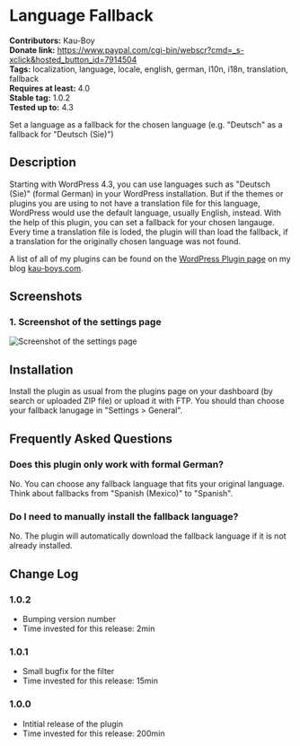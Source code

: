 # Language Fallback #
**Contributors:** Kau-Boy  
**Donate link:** https://www.paypal.com/cgi-bin/webscr?cmd=_s-xclick&hosted_button_id=7914504  
**Tags:** localization, language, locale, english, german, l10n, i18n, translation, fallback  
**Requires at least:** 4.0  
**Stable tag:** 1.0.2  
**Tested up to:** 4.3  

Set a language as a fallback for the chosen language (e.g. "Deutsch" as a fallback for "Deutsch (Sie)")

## Description ##

Starting with WordPress 4.3, you can use languages such as "Deutsch (Sie)" (formal German) in your WordPress installation. But if the themes or plugins you are using to not have a
translation file for this language, WordPress would use the default language, usually English, instead. With the help of this plugin, you can set a fallback for your chosen langauge.
Every time a translation file is loded, the plugin will than load the fallback, if a translation for the originally chosen language was not found.

A list of all of my plugins can be found on the [WordPress Plugin page](http://kau-boys.com/wordpress-plugins "WordPress Plugins") on my blog [kau-boys.com](http://kau-boys.com). 

## Screenshots ##

### 1. Screenshot of the settings page ###
![Screenshot of the settings page](https://raw.githubusercontent.com/2ndkauboy/language-fallback/master/assets/screenshot-1.png)


## Installation ##

Install the plugin as usual from the plugins page on your dashboard (by search or uploaded ZIP file) or upload it with FTP. You should than choose your fallback lanugage in "Settings > General".



## Frequently Asked Questions ##

### Does this plugin only work with formal German? ###

No. You can choose any fallback language that fits your original language. Think about fallbacks from "Spanish (Mexico)" to "Spanish".

### Do I need to manually install the fallback language? ###

No. The plugin will automatically download the fallback language if it is not already installed.

   
## Change Log ##

### 1.0.2 ###
* Bumping version number
* Time invested for this release: 2min

### 1.0.1 ###
* Small bugfix for the filter
* Time invested for this release: 15min

### 1.0.0 ###
* Intitial release of the plugin
* Time invested for this release: 200min